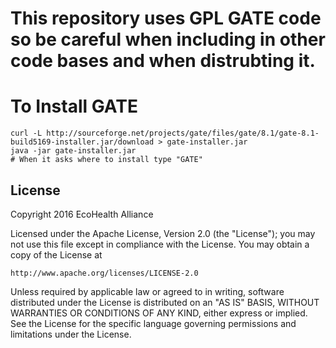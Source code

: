 # This repository uses GPL GATE code so be careful when including in other code bases and when distrubting it.

# To Install GATE

```
curl -L http://sourceforge.net/projects/gate/files/gate/8.1/gate-8.1-build5169-installer.jar/download > gate-installer.jar
java -jar gate-installer.jar
# When it asks where to install type "GATE"
```

## License
Copyright 2016 EcoHealth Alliance

Licensed under the Apache License, Version 2.0 (the "License");
you may not use this file except in compliance with the License.
You may obtain a copy of the License at

    http://www.apache.org/licenses/LICENSE-2.0

Unless required by applicable law or agreed to in writing, software
distributed under the License is distributed on an "AS IS" BASIS,
WITHOUT WARRANTIES OR CONDITIONS OF ANY KIND, either express or implied.
See the License for the specific language governing permissions and
limitations under the License.
